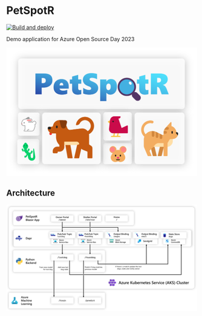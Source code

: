 # PetSpotR

[![Build and deploy](https://github.com/Azure-Samples/PetSpotR/actions/workflows/deploy.yaml/badge.svg)](https://github.com/Azure-Samples/PetSpotR/actions/workflows/deploy.yaml)

Demo application for Azure Open Source Day 2023

![Logo](./img/logo.svg)

## Architecture

![architecture](./img/architecture.png)
